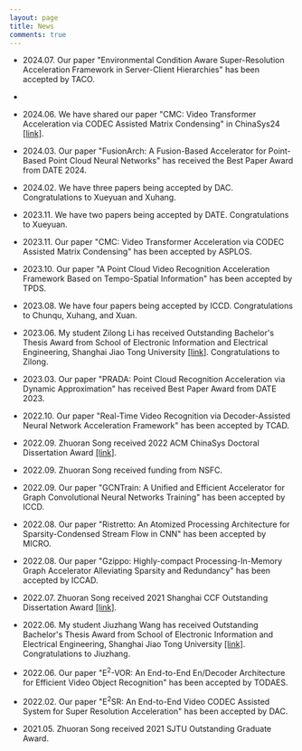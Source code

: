 ```yaml
---
layout: page
title: News
comments: true
---
```

* 2024.07. Our paper "Environmental Condition Aware Super-Resolution Acceleration Framework in Server-Client Hierarchies" has been accepted by TACO.
* 
* 2024.06. We have shared our paper "CMC: Video Transformer Acceleration via CODEC Assisted Matrix Condensing" in ChinaSys24 [[link]](https://1300723556.vod2.myqcloud.com/f30c0e09vodsh1300723556/5b16f29a1253642698737099677/aLhJQ6LPrNIA.mp4).
  
* 2024.03. Our paper "FusionArch: A Fusion-Based Accelerator for Point-Based Point Cloud Neural Networks" has received the Best Paper Award from DATE 2024.

* 2024.02. We have three papers being accepted by DAC. Congratulations to Xueyuan and Xuhang.

* 2023.11. We have two papers being accepted by DATE. Congratulations to Xueyuan.

* 2023.11. Our paper "CMC: Video Transformer Acceleration via CODEC Assisted Matrix Condensing" has been accepted by ASPLOS.

* 2023.10. Our paper "A Point Cloud Video Recognition Acceleration Framework Based on Tempo-Spatial Information" has been accepted by TPDS.

* 2023.08. We have four papers being accepted by ICCD. Congratulations to Chunqu, Xuhang, and Xuan.

* 2023.06. My student Zilong Li has received Outstanding Bachelor's Thesis Award from School of Electronic Information and Electrical Engineering, Shanghai Jiao Tong University [[link]](https://www.cs.sjtu.edu.cn/NewNoticeDetail.aspx?id=530). Congratulations to Zilong.

* 2023.03. Our paper "PRADA: Point Cloud Recognition Acceleration via Dynamic Approximation" has received Best Paper Award from DATE 2023.

* 2022.10. Our paper "Real-Time Video Recognition via Decoder-Assisted Neural Network Acceleration Framework" has been accepted by TCAD.

* 2022.09. Zhuoran Song received 2022 ACM ChinaSys Doctoral Dissertation Award [[link]](https://mp.weixin.qq.com/s/MzwkbHgoznq4bydCh9duog).

* 2022.09. Zhuoran Song received funding from NSFC.

* 2022.09. Our paper "GCNTrain: A Unified and Efficient Accelerator for Graph Convolutional Neural Networks Training" has been accepted by ICCD.

* 2022.08. Our paper "Ristretto: An Atomized Processing Architecture for Sparsity-Condensed Stream Flow in CNN" has been accepted by MICRO.

* 2022.08. Our paper "Gzippo: Highly-compact Processing-In-Memory Graph Accelerator Alleviating Sparsity and Redundancy" has been accepted by ICCAD.

* 2022.07. Zhuoran Song received 2021 Shanghai CCF Outstanding Dissertation Award [[link]](https://mp.weixin.qq.com/s/YZXrmL6-8LpwnBhvEUrMzw).

* 2022.06. My student Jiuzhang Wang has received Outstanding Bachelor's Thesis Award from School of Electronic Information and Electrical Engineering, Shanghai Jiao Tong University [[link]](https://cs.sjtu.edu.cn/NewNoticeDetail.aspx?id=477). Congratulations to Jiuzhang.

* 2022.06. Our paper "E$^2$-VOR: An End-to-End En/Decoder Architecture for Efficient Video Object Recognition" has been accepted by TODAES.

* 2022.02. Our paper "E$^2$SR: An End-to-End Video CODEC Assisted System for Super Resolution Acceleration" has been accepted by DAC.

* 2021.05. Zhuoran Song received 2021 SJTU Outstanding Graduate Award.
